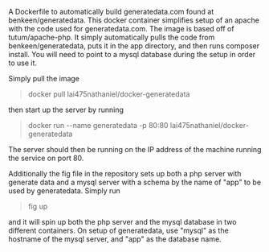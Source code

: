 A Dockerfile to automatically build generatedata.com found at benkeen/generatedata. This docker container simplifies setup of an apache with the code used for generatedata.com. The image is based off of tutum/apache-php. It simply automatically pulls the code from benkeen/generatedata, puts it in the app directory, and then runs composer install. You will need to point to a mysql database during the setup in order to use it.

Simply pull the image
> docker pull lai475nathaniel/docker-generatedata

then start up the server by running

> docker run --name generatedata -p 80:80 lai475nathaniel/docker-generatedata

The server should then be running on the IP address of the machine running the service on port 80.

Additionally the fig file in the repository sets up both a php server with generate data and a mysql server with a schema by the name of "app" to be used by generatedata. Simply run 
> fig up 

and it will spin up both the php server and the mysql database in two different containers. On setup of generatedata, use "mysql" as the hostname of the mysql server, and "app" as the database name.
